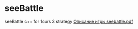 # seeBattle
seeBattle c++ for 1curs 3 strategy
[Описание игры seebattle.pdf](https://github.com/w2lvera/seeBattle/files/13479523/seebattle.pdf)
